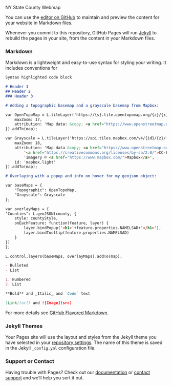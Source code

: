 NY State County Webmap

You can use the [editor on GitHub](https://github.com/erinhard/pleasant-programming-partner/edit/master/README.md) to maintain and preview the content for your website in Markdown files.

Whenever you commit to this repository, GitHub Pages will run [Jekyll](https://jekyllrb.com/) to rebuild the pages in your site, from the content in your Markdown files.

### Markdown

Markdown is a lightweight and easy-to-use syntax for styling your writing. It includes conventions for

```markdown
Syntax highlighted code block

# Header 1
## Header 2
### Header 3

# Adding a topographic basemap and a grayscale basemap from Mapbox: 

var OpenTopoMap = L.tileLayer('https://{s}.tile.opentopomap.org/{z}/{x}/{y}.png', {
	maxZoom: 17,
	attribution: 'Map data: &copy; <a href="https://www.openstreetmap.org/copyright">OpenStreetMap</a> contributors, <a href="http://viewfinderpanoramas.org">SRTM</a> | Map style: &copy; <a href="https://opentopomap.org">OpenTopoMap</a> (<a href="https://creativecommons.org/licenses/by-sa/3.0/">CC-BY-SA</a>)'
}).addTo(map);

var Grayscale = L.tileLayer('https://api.tiles.mapbox.com/v4/{id}/{z}/{x}/{y}.png?access_token=pk.eyJ1IjoibWFwYm94IiwiYSI6ImNpejY4NXVycTA2emYycXBndHRqcmZ3N3gifQ.rJcFIG214AriISLbB6B5aw', {
	maxZoom: 18,
	attribution: 'Map data &copy; <a href="https://www.openstreetmap.org/">OpenStreetMap</a> contributors, ' +
		'<a href="https://creativecommons.org/licenses/by-sa/2.0/">CC-BY-SA</a>, ' +
		'Imagery © <a href="https://www.mapbox.com/">Mapbox</a>',
	id: 'mapbox.light'
}).addTo(map);

# Overlaying with a popup and info on hover for my geojson object:

var baseMaps = {
	"Topographic": OpenTopoMap,
	"Grayscale": Grayscale
};

var overlayMaps = {
"Counties": L.geoJSON(county, {
	style: countyStyle,
	onEachFeature: function(feature, layer) {
		layer.bindPopup('<h1>'+feature.properties.NAMELSAD+'</h1>'),
		layer.bindTooltip(feature.properties.NAMELSAD)
	}
})
};

L.control.layers(baseMaps, overlayMaps).addTo(map);

- Bulleted
- List

1. Numbered
2. List

**Bold** and _Italic_ and `Code` text

[Link](url) and ![Image](src)
```

For more details see [GitHub Flavored Markdown](https://guides.github.com/features/mastering-markdown/).

### Jekyll Themes

Your Pages site will use the layout and styles from the Jekyll theme you have selected in your [repository settings](https://github.com/erinhard/pleasant-programming-partner/settings). The name of this theme is saved in the Jekyll `_config.yml` configuration file.

### Support or Contact

Having trouble with Pages? Check out our [documentation](https://help.github.com/categories/github-pages-basics/) or [contact support](https://github.com/contact) and we’ll help you sort it out.
